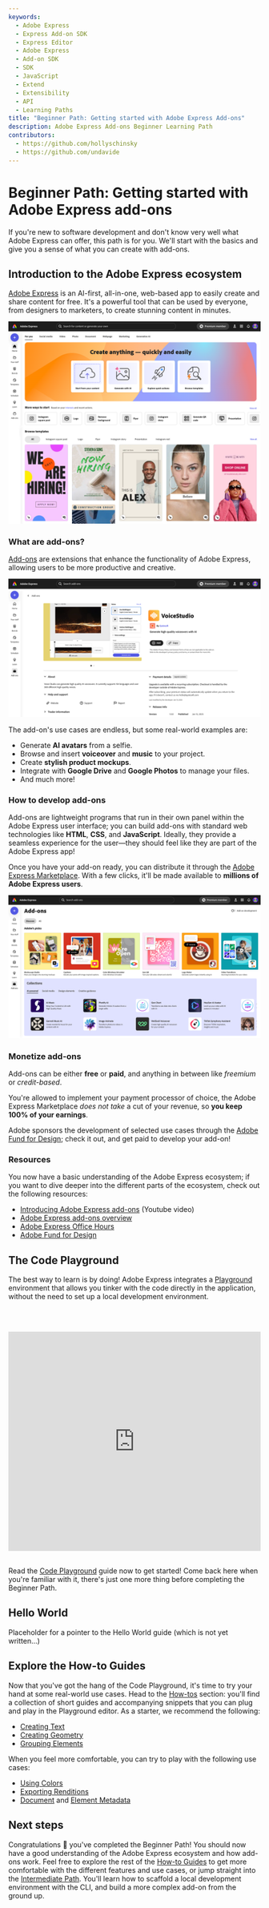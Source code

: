 ```yaml
---
keywords:
  - Adobe Express
  - Express Add-on SDK
  - Express Editor
  - Adobe Express
  - Add-on SDK
  - SDK
  - JavaScript
  - Extend
  - Extensibility
  - API
  - Learning Paths
title: "Beginner Path: Getting started with Adobe Express Add-ons"
description: Adobe Express Add-ons Beginner Learning Path
contributors:
  - https://github.com/hollyschinsky
  - https://github.com/undavide
---
```


# Beginner Path: Getting started with Adobe Express add-ons

If you're new to software development and don't know very well what Adobe Express can offer, this path is for you. We'll start with the basics and give you a sense of what you can create with add-ons.

## Introduction to the Adobe Express ecosystem

[Adobe Express](https://www.adobe.com/express/) is an AI-first, all-in-one, web-based app to easily create and share content for free. It's a powerful tool that can be used by everyone, from designers to marketers, to create stunning content in minutes.

![Adobe Express](./images/beginner-express.png)

### What are add-ons?

[Add-ons](https://new.express.adobe.com/add-ons) are extensions that enhance the functionality of Adobe Express, allowing users to be more productive and creative.

![Adobe Express add-ons](./images/beginner-addon.png)

The add-on's use cases are endless, but some real-world examples are:

- Generate **AI avatars** from a selfie.
- Browse and insert **voiceover** and **music** to your project.
- Create **stylish product mockups**.
- Integrate with **Google Drive** and **Google Photos** to manage your files.
- And much more!

### How to develop add-ons

Add-ons are lightweight programs that run in their own panel within the Adobe Express user interface; you can build add-ons with standard web technologies like **HTML**, **CSS**, and **JavaScript**. Ideally, they provide a seamless experience for the user—they should feel like they are part of the Adobe Express app!

Once you have your add-on ready, you can distribute it through the [Adobe Express Marketplace](https://new.express.adobe.com/add-ons). With a few clicks, it'll be made available to **millions of Adobe Express users**.

![Adobe Express Marketplace](./images/beginner-marketplace.png)

### Monetize add-ons

Add-ons can be either **free** or **paid**, and anything in between like _freemium_ or _credit-based_.

<InlineAlert slots="text1" variant="info" />

You're allowed to implement your payment processor of choice, the Adobe Express Marketplace _does not take_ a cut of your revenue, so **you keep 100% of your earnings**.

Adobe sponsors the development of selected use cases through the [Adobe Fund for Design](https://developer.adobe.com/fund-for-design); check it out, and get paid to develop your add-on!

### Resources

You now have a basic understanding of the Adobe Express ecosystem; if you want to dive deeper into the different parts of the ecosystem, check out the following resources:

- [Introducing Adobe Express add-ons](https://www.youtube.com/watch?v=CHBiTTN1neE) (Youtube video)
- [Adobe Express add-ons overview](https://developer.adobe.com/express/add-ons/)
- [Adobe Express Office Hours](https://developer.adobe.com/developers-live)
- [Adobe Fund for Design](https://developer.adobe.com/fund-for-design)

## The Code Playground

The best way to learn is by doing! Adobe Express integrates a [Playground](../getting_started/code_playground.md) environment that allows you tinker with the code directly in the application, without the need to set up a local development environment.

<br/><br/><div style="display: flex; justify-content: center;">

 <iframe width="779" height="438" src="https://www.youtube.com/embed/j6KS6CXZmKo?si=j4kX8gItWbm1ZDVz" title="YouTube video player" frameborder="0" allow="accelerometer; clipboard-write; encrypted-media; gyroscope; picture-in-picture; web-share" allowfullscreen></iframe>
</div><br/>

Read the [Code Playground](../getting_started/code_playground.md) guide now to get started! Come back here when you're familiar with it, there's just one more thing before completing the Beginner Path.

## Hello World

Placeholder for a pointer to the Hello World guide (which is not yet written...)

## Explore the How-to Guides

Now that you've got the hang of the Code Playground, it's time to try your hand at some real-world use cases. Head to the [How-tos](../develop/how_to.md) section: you'll find a collection of short guides and accompanying snippets that you can plug and play in the Playground editor. As a starter, we recommend the following:

- [Creating Text](../develop/how_to/use_text.md#create-text)
- [Creating Geometry](../develop/how_to/use_geometry.md)
- [Grouping Elements](../develop/how_to/group_elements.md)

When you feel more comfortable, you can try to play with the following use cases:

- [Using Colors](../develop/how_to/use_color.md)
- [Exporting Renditions](../develop/how_to/create_renditions.md)
- [Document](../develop/how_to/document_metadata.md) and [Element Metadata](../develop/how_to/document_metadata.md)

## Next steps

Congratulations 🎉 you've completed the Beginner Path! You should now have a good understanding of the Adobe Express ecosystem and how add-ons work. Feel free to explore the rest of the [How-to Guides](../develop/how_to.md) to get more comfortable with the different features and use cases, or jump straight into the [Intermediate Path](../learning-paths/intermediate.md). You'll learn how to scaffold a local development environment with the CLI, and build a more complex add-on from the ground up.

